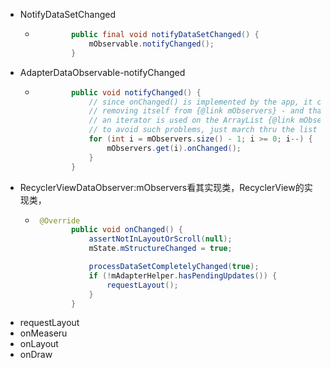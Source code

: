 - NotifyDataSetChanged
	- ```java
	          public final void notifyDataSetChanged() {
	              mObservable.notifyChanged();
	          }
	  ```
- AdapterDataObservable-notifyChanged
	- ```java
	          public void notifyChanged() {
	              // since onChanged() is implemented by the app, it could do anything, including
	              // removing itself from {@link mObservers} - and that could cause problems if
	              // an iterator is used on the ArrayList {@link mObservers}.
	              // to avoid such problems, just march thru the list in the reverse order.
	              for (int i = mObservers.size() - 1; i >= 0; i--) {
	                  mObservers.get(i).onChanged();
	              }
	          }
	  ```
- RecyclerViewDataObserver:mObservers看其实现类，RecyclerView的实现类，
	- ```java
	   @Override
	          public void onChanged() {
	              assertNotInLayoutOrScroll(null);
	              mState.mStructureChanged = true;
	  
	              processDataSetCompletelyChanged(true);
	              if (!mAdapterHelper.hasPendingUpdates()) {
	                  requestLayout();
	              }
	          }
	  
	  ```
- requestLayout
- onMeaseru
- onLayout
- onDraw